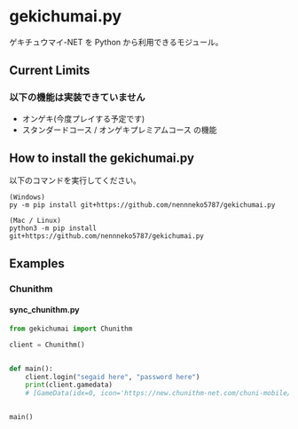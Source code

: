 # gekichumai.py

ゲキチュウマイ-NET を Python から利用できるモジュール。

## Current Limits

### 以下の機能は実装できていません

- オンゲキ(今度プレイする予定です)
- スタンダードコース / オンゲキプレミアムコース の機能

## How to install the gekichumai.py

以下のコマンドを実行してください。

```
(Windows)
py -m pip install git+https://github.com/nennneko5787/gekichumai.py

(Mac / Linux)
python3 -m pip install git+https://github.com/nennneko5787/gekichumai.py
```

## Examples

### Chunithm

#### sync_chunithm.py

```python
from gekichumai import Chunithm

client = Chunithm()


def main():
    client.login("segaid here", "password here")
    print(client.gamedata)
    # [GameData(idx=0, icon='https://new.chunithm-net.com/chuni-mobile/html/mobile/img/184a8273ecedc0e9.png', honor='お菓子をくれないと悪戯しちゃうｿﾞ☆(≧▽≦)／', level=2, name='ＮＥＮＮＮＥＫＯ', rating=3.92, max_rating=3.92, over_power=432.58, over_power_percentage=0.39, lastplaydate=datetime.datetime(2024, 10, 26, 15, 56))]


main()
```
